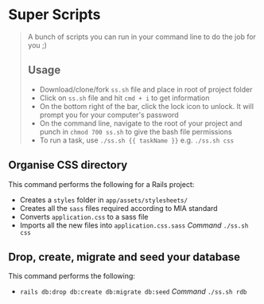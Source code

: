 # Super Scripts
> A bunch of scripts you can run in your command line to do the job for you ;)
> 
> ## Usage
> - Download/clone/fork `ss.sh` file and place in root of project folder
> - Click on `ss.sh` file and hit `cmd + i` to get information
> - On the bottom right of the bar, click the lock icon to unlock. It will prompt you for your computer's password
> - On the command line, navigate to the root of your project and punch in `chmod 700 ss.sh` to give the bash file permissions
> - To run a task, use `./ss.sh {{ taskName }}` e.g. `./ss.sh css`

## Organise CSS directory
This command performs the following for a Rails project:
- Creates a `styles` folder in `app/assets/stylesheets/`
- Creates all the `sass` files required according to MIA standard
- Converts `application.css` to a sass file
- Imports all the new files into `application.css.sass`
*Command*
`./ss.sh css`

## Drop, create, migrate and seed your database
This command performs the following:
- `rails db:drop db:create db:migrate db:seed`
*Command*
`./ss.sh rdb`